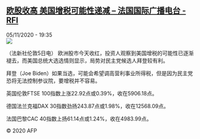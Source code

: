 <!--1604606167000-->
[欧股收高 美国增税可能性递减 – 法国国际广播电台 - RFI](http://www.rfi.fr//cn/contenu/20201105-%E6%AC%A7%E8%82%A1%E6%94%B6%E9%AB%98-%E7%BE%8E%E5%9B%BD%E5%A2%9E%E7%A8%8E%E5%8F%AF%E8%83%BD%E6%80%A7%E9%80%92%E5%87%8F)
------

<div>05/11/2020 - 19:35</div><img src="https://s.rfi.fr/media/display/81efb65a-1f99-11eb-bd67-005056bf87d6/w:310/p:16x9/eco0001b.201106023502.jpg"><div class="t-content__body u-clearfix"><p>（法新社伦敦5日电）    欧洲股市今天收红，投资人观察到美国增税的可能性已逐渐褪去，而美国总统大选选情则显示，局势对民主党候选人拜登较有利。</p><p>    拜登（Joe Biden）如果当选，可能会希望调高营利事业所得税，但是因为民主党恐将无法控制参议院，要增税并不容易。</p><p>    英国伦敦FTSE 100指数上涨22.92点或0.39%，收在5906.18点。</p><p>    德国法兰克福DAX 30指数劲扬243.87点或1.98%，收在12568.09点。</p><p>    法国巴黎CAC 40指数上扬61.14点或1.24%，收在4983.99点。</p><p class="t-copyright">© 2020 AFP</p>        </div>
